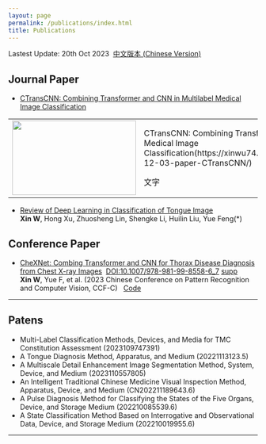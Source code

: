 ```yaml
---
layout: page
permalink: /publications/index.html
title: Publications
---
```


Lastest Update: 20th Oct 2023&nbsp;  [中文版本 (Chinese Version)](https://xinwu74.github.io/file/publications-zh/)

## Journal Paper

- [CTransCNN: Combining Transformer and CNN in Multilabel Medical Image Classification](https://xinwu74.github.io//publications/2023-12-03-paper-CTransCNN/)

<!-- <div align="center">
<table rules="none">
<tr>
<td>
<img src="https://xinwu74.github.io/images/model.png" style="zoom:50%"  alt="model"/>
</td>
<td>
<p>CTransCNN: Combining Transformer and CNN in Multilabel Medical Image Classification(https://xinwu74.github.io//publications/2023-12-03-paper-CTransCNN/)</p>
<p>文字</p>
</td>
</tr>
</table>    
</div> -->

<table>
  <tr>
    <td>
      <!-- 设置图片和图片大小 -->
      <img src="https://xinwu74.github.io/images/model.png" width="250" height="150"/>
    </td>
    <td>
      <!-- 文字内容 -->
      <p>CTransCNN: Combining Transformer and CNN in Multilabel Medical Image Classification(https://xinwu74.github.io//publications/2023-12-03-paper-CTransCNN/)</p>
      <p>文字</p>
    </td>
  </tr>
</table>

- [Review of Deep Learning in Classification of Tongue Image](https://xinwu74.github.io/mypaper/review/2022review.pdf)<br>**Xin W**, Hong Xu, Zhuosheng Lin, Shengke Li, Huilin Liu, Yue Feng(*)

## Conference Paper

- [CheXNet: Combing Transformer and CNN for Thorax Disease Diagnosis from Chest X-ray Images](https://xinwu74.github.io/mypaper/Conference/2023PRCV-CheXNet.pdf)&nbsp; [DOI:10.1007/978-981-99-8558-6_7](https://link.springer.com/chapter/10.1007/978-981-99-8558-6_7) [supp](https://xinwu74.github.io/mypaper/Conference/2023PRCV-CheXNet_Supp.pdf)<br>**Xin W**, Yue F, et al. (2023 Chinese Conference on Pattern Recognition and Computer Vision, CCF-C)  &nbsp;&nbsp;[Code](https://github.com/wuliwuxin/CheXNet) <br>

<!-- ## Working Manuscript

- Detecting Multiple-mix-attack in IoT Networks through Reconstruction and Classiﬁcation Machine Learning Techniques<br>Sensors Journal (IF: 3.847). Under major modification.<br>

- Multi-objective Optimization Model Based on Analysis of Human-Land Relationship Coupling: A Case Study of the Masai Mara National Reserve<br>The 5th International Conference on Modeling, Simulation, Optimization and Algorithm. Under working. -->
---

## Patens

- Multi-Label Classification Methods, Devices, and Media for TMC Constitution Assessment (2023109747391)
- A Tongue Diagnosis Method, Apparatus, and Medium (20221113123.5)
- A Multiscale Detail Enhancement Image Segmentation Method, System, Device, and Medium (2023110557805)
- An Intelligent Traditional Chinese Medicine Visual Inspection Method, Apparatus, Device, and Medium (CN202211189643.6)
- A Pulse Diagnosis Method for Classifying the States of the Five Organs, Device, and Storage Medium (202210085539.6)
- A State Classification Method Based on Interrogative and Observational Data, Device, and Storage Medium (202210019955.6)

---

